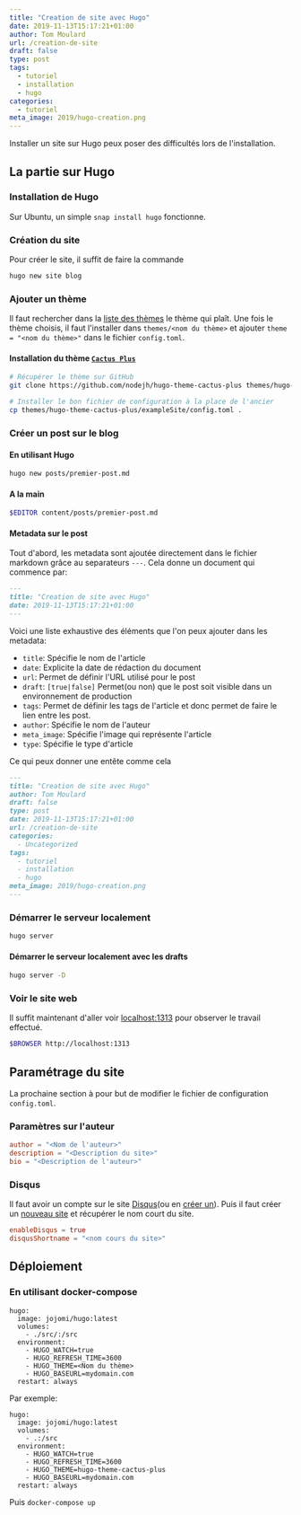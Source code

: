 ```yaml
---
title: "Creation de site avec Hugo"
date: 2019-11-13T15:17:21+01:00
author: Tom Moulard
url: /creation-de-site
draft: false
type: post
tags:
  - tutoriel
  - installation
  - hugo
categories:
  - tutoriel
meta_image: 2019/hugo-creation.png
---
```


Installer un site sur Hugo peux poser des difficultés lors de l'installation.

## La partie sur Hugo
### Installation de Hugo
Sur Ubuntu, un simple `snap install hugo` fonctionne.

### Création du site
Pour créer le site, il suffit de faire la commande
```bash
hugo new site blog
```

### Ajouter un thème
Il faut rechercher dans la [liste des thèmes](https://themes.gohugo.io/) le thème qui plaît. Une fois le thème choisis, il faut l'installer dans `themes/<nom du thème>` et ajouter `theme = "<nom du thème>"` dans le fichier `config.toml`.

#### Installation du thème [`Cactus Plus`](https://themes.gohugo.io/hugo-theme-cactus-plus/)

```bash
# Récupérer le thème sur GitHub
git clone https://github.com/nodejh/hugo-theme-cactus-plus themes/hugo-theme-cactus-plus

# Installer le bon fichier de configuration à la place de l'ancier
cp themes/hugo-theme-cactus-plus/exampleSite/config.toml .
```

### Créer un post sur le blog
#### En utilisant Hugo
```bash
hugo new posts/premier-post.md
```

#### A la main
```bash
$EDITOR content/posts/premier-post.md
```

#### Metadata sur le post
Tout d'abord, les metadata sont ajoutée directement dans le fichier markdown grâce au separateurs `---`. Cela donne un document qui commence par:
```markdown
---
title: "Creation de site avec Hugo"
date: 2019-11-13T15:17:21+01:00
---
```

Voici une liste exhaustive des éléments que l'on peux ajouter dans les metadata:

 - `title`: Spécifie le nom de l'article
 - `date`: Explicite la date de rédaction du document
 - `url`: Permet de définir l'URL utilisé pour le post
 - `draft`: `[true|false]` Permet(ou non) que le post soit visible dans un environnement de production
 - `tags`: Permet de définir les tags de l'article et donc permet de faire le lien entre les post.
 - `author`: Spécifie le nom de l'auteur
 - `meta_image`: Spécifie l'image qui représente l'article
 - `type`: Spécifie le type d'article

Ce qui peux donner une entête comme cela
```markdown
---
title: "Creation de site avec Hugo"
author: Tom Moulard
draft: false
type: post
date: 2019-11-13T15:17:21+01:00
url: /creation-de-site
categories:
  - Uncategorized
tags:
  - tutoriel
  - installation
  - hugo
meta_image: 2019/hugo-creation.png
---
```

### Démarrer le serveur localement
```bash
hugo server
```

#### Démarrer le serveur localement avec les drafts
```bash
hugo server -D
```

### Voir le site web
Il suffit maintenant d'aller voir [localhost:1313](http://localhost:1313) pour observer le travail effectué.

```bash
$BROWSER http://localhost:1313
```

## Paramétrage du site
La prochaine section à pour but de modifier le fichier de configuration `config.toml`.

### Paramètres sur l'auteur
```toml
author = "<Nom de l'auteur>"
description = "<Description du site>"
bio = "<Description de l'auteur>"
```

### Disqus
Il faut avoir un compte sur le site [Disqus](https://disqus.com)(ou en [créer un](https://disqus.com/profile/signup/)). Puis il faut créer un [nouveau site](https://disqus.com/admin/create/) et récupérer le nom court du site.
```toml
enableDisqus = true
disqusShortname = "<nom cours du site>"
```

## Déploiement
### En utilisant docker-compose
```docker-compose
hugo:
  image: jojomi/hugo:latest
  volumes:
    - ./src/:/src
  environment:
    - HUGO_WATCH=true
    - HUGO_REFRESH_TIME=3600
    - HUGO_THEME=<Nom du thème>
    - HUGO_BASEURL=mydomain.com
  restart: always
```

Par exemple:
```docker-compose
hugo:
  image: jojomi/hugo:latest
  volumes:
    - .:/src
  environment:
    - HUGO_WATCH=true
    - HUGO_REFRESH_TIME=3600
    - HUGO_THEME=hugo-theme-cactus-plus
    - HUGO_BASEURL=mydomain.com
  restart: always
```

Puis `docker-compose up`